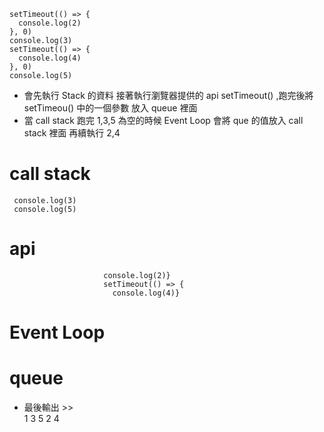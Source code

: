 ```  console.log(1)
setTimeout(() => {
  console.log(2)
}, 0)
console.log(3)
setTimeout(() => {
  console.log(4)
}, 0)
console.log(5)
```
- 會先執行 Stack 的資料 
 接著執行瀏覽器提供的 api setTimeout() ,跑完後將 setTimeou() 中的一個參數 放入 queue 裡面 
- 當 call stack 跑完 1,3,5 為空的時候 Event Loop 會將 que 的值放入 call stack 裡面
再續執行 2,4
# call stack       

```console.log(1)
 console.log(3)
 console.log(5)
```
#  api 
```     setTimeout(() => {
                     console.log(2)}
                     setTimeout(() => {
                       console.log(4)}
```
# Event Loop

# queue



- 最後輸出 >>            
 1
 3
 5
 2
 4
 


